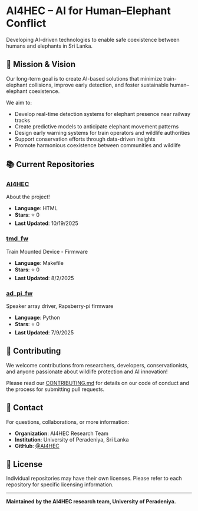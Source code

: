 # AI4HEC – AI for Human–Elephant Conflict

Developing AI-driven technologies to enable safe coexistence between humans and elephants in Sri Lanka.

## 🎯 Mission & Vision

Our long-term goal is to create AI-based solutions that minimize train-elephant collisions, improve early detection, and foster sustainable human–elephant coexistence.

We aim to:
- Develop real-time detection systems for elephant presence near railway tracks
- Create predictive models to anticipate elephant movement patterns
- Design early warning systems for train operators and wildlife authorities
- Support conservation efforts through data-driven insights
- Promote harmonious coexistence between communities and wildlife

## 📚 Current Repositories

<!-- REPO-LIST-START -->
### [AI4HEC](https://github.com/AI4HEC/AI4HEC)
About the project!

- **Language**: HTML
- **Stars**: ⭐ 0
- **Last Updated**: 10/19/2025

### [tmd_fw](https://github.com/AI4HEC/tmd_fw)
Train Mounted Device - Firmware

- **Language**: Makefile
- **Stars**: ⭐ 0
- **Last Updated**: 8/2/2025

### [ad_pi_fw](https://github.com/AI4HEC/ad_pi_fw)
Speaker array driver, Rapsberry-pi firmware

- **Language**: Python
- **Stars**: ⭐ 0
- **Last Updated**: 7/9/2025

<!-- REPO-LIST-END -->

## 🤝 Contributing

We welcome contributions from researchers, developers, conservationists, and anyone passionate about wildlife protection and AI innovation!

Please read our [CONTRIBUTING.md](CONTRIBUTING.md) for details on our code of conduct and the process for submitting pull requests.

## 📧 Contact

For questions, collaborations, or more information:
- **Organization**: AI4HEC Research Team
- **Institution**: University of Peradeniya, Sri Lanka
- **GitHub**: [@AI4HEC](https://github.com/AI4HEC)

## 📄 License

Individual repositories may have their own licenses. Please refer to each repository for specific licensing information.

---

**Maintained by the AI4HEC research team, University of Peradeniya.**
